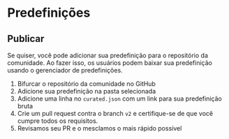 # Predefinições

## Publicar

Se quiser, você pode adicionar sua predefinição para o repositório da comunidade. Ao fazer isso, os usuários podem baixar sua predefinição usando o gerenciador de predefinições.

1. Bifurcar o repositório da comunidade no GitHub
2. Adicione sua predefinição na pasta selecionada
3. Adicione uma linha no `curated.json` com um link para sua predefinição bruta
4. Crie um pull request contra o branch `v2` e certifique-se de que você cumpre todos os requisitos.
5. Revisamos seu PR e o mesclamos o mais rápido possível 
